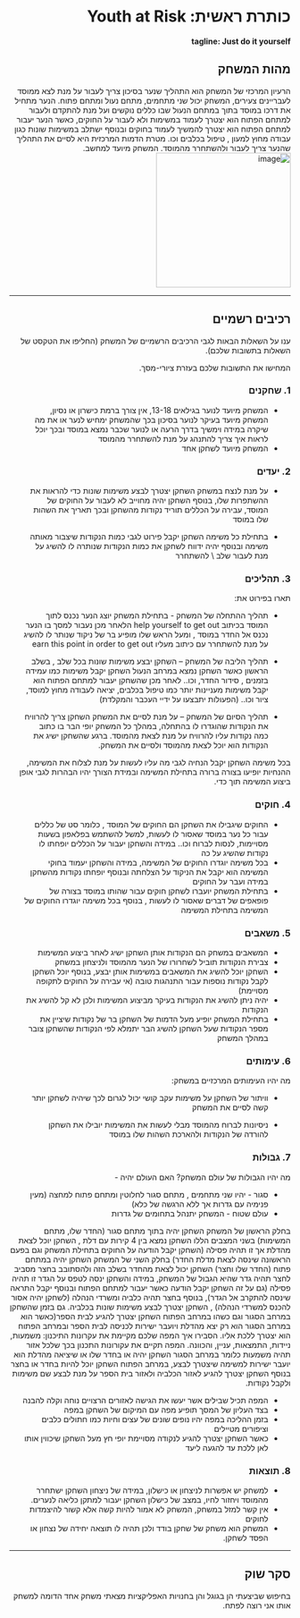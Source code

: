 <div dir='rtl' lang='he'>

# כותרת ראשית: Youth at Risk

**tagline: Just do it yourself**

## מהות המשחק

הרעיון המרכזי של המשחק הוא התהליך שנער בסיכון צריך לעבור על מנת לצא ממוסד לעבריינים צעירים, המשחק יכול שני מתחמים, מתחם נעול ומתחם פתוח.
הנער מתחיל את דרכו במוסד בתוך במתחם הנעול שבו כללים נוקשים ועל מנת להתקדם ולעבור למתחם הפתוח הוא יצטרך לעמוד במשימות ולא לעבור על החוקים, כאשר הנער יעבור למתחם הפתוח הוא יצטרך להמשיך לעמוד בחוקים ובנוסף ישתלב במשימות שונות כגון עבודה מחוץ למעון , טיפול בכלבים וכו.
מטרת הדמות המרכזית היא לסיים את התהליך שהנער צריך לעבור ולהשתחרר מהמוסד.
המשחק מיועד למחשב.
<img width="241" alt="image" src="https://github.com/AsafGame/Handyman/assets/93122554/42bcdd77-24c7-499e-995e-dd1d86994cf0">



---


## רכיבים רשמיים

ענו על השאלות הבאות לגבי הרכיבים הרשמיים של המשחק
(החליפו את הטקסט של השאלות בתשובות שלכם).

המחישו את התשובות שלכם בעזרת ציורי-מסך.

### 1. שחקנים

* המשחק מיועד לנוער בגילאים 13-18, אין צורך ברמת כישרון או נסיון, המשחק מיועד בעיקר לנוער בסיכון בכך שהמשחק ימחיש לנער או את מה שיקרה במידה וימשיך בדרך הרעה או לנוער שכבר נמצא במוסד ובכך יוכל לראות איך צריך להתנהג על מנת להשתחרר מהמוסד
* המשחק מיועד לשחקן אחד

### 2. יעדים

* על מנת לנצח במשחק השחקן יצטרך לבצע משימות שונות כדי להראות את ההשתפרות שלו, בנוסף השחקן יהיה מחוייב לא לעבור על החוקים של המוסד, עבירה על הכללים תוריד נקודות מהשחקן ובכך תאריך את השהות שלו במוסד

* בתחילת כל משימה השחקן יקבל פירוט לגבי כמות הנקודות שיצבור מאותה משימה ובנוסף יהיה ידווח לשחקן את כמות הנקודות שנותרה לו להשיג על מנת לעבור שלב \ להשתחרר


### 3. תהליכים

תארו בפירוט את:

* תהליך ההתחלה של המשחק - בתחילת המשחק יוצג הנער נכנס לתוך המוסד בכיתוב help yourself to get out
הלאחר מכן נעבור למסך בו הנער נכנס אל החדר במוסד , ומעל הראש שלו מופיע בר של ניקוד שנותר לו להשיג על מנת להשתחרר עם כיתוב מעליו earn this point in order to get out

*	תהליך הליבה של המשחק – השחקן יבצע משימות שונות בכל שלב , בשלב הראשון כאשר השחקן נמצא במרחב הנעול השחקן יקבל משימות כמו עמידה בזמנים , סידור החדר, וכו..
לאחר מכן שהשחקן יעבור למתחם הפתוח הוא יקבל משימות מעניינות יותר כמו טיפול בכלבים, יציאה לעבודה מחוץ למוסד, ציור וכו.. (הפעולות יתבצעו על ידיי העכבר והמקלדת)
*	תהליך הסיום של המשחק – על מנת לסיים את המשחק השחקן צריך להרוויח את הנקודות שהוגדרו לו בהתחלה, במהלך כל המשחק יופי הבר בו כתוב כמה נקודות עליו להרוויח על מנת לצאת מהמוסד.
ברגע שהשחקן ישיג את הנקודות הוא יוכל לצאת מהמוסד ולסיים את המשחק.

בכל משימה השחקן יקבל הנחיה לגבי מה עליו לעשות על מנת לצלוח את המשימה, ההנחיות יופיעו בצורה ברורה בתחילת המשימה ובמידת הצורך יהיו הבהרות לגבי אופן ביצוע המשימה תוך כדי. 

### 4. חוקים

* החוקים שיגבילו את השחקן הם החוקים של המוסד , כלומר סט של כללים עבור כל נער במוסד שאסור לו לעשות, למשל להשתמש בפלאפון בשעות מסויימות, לנסות לברוח וכו.. במידה והשחקן יעבור על הכללים יופחתו לו נקודות שהשיג על כה
* בכל משימה יוגדרו החוקים של המשימה, במידה והשחקן יעמוד בחוקי המשימה הוא יקבל את הניקוד על הצלחתה ובנוסף יופחתו נקודות מהשחקן במידה ועבר על החוקים
* בתחילת המשחק יועברו לשחקן חוקים עבור שהותו במוסד בצורה של פופאפים של דברים שאסור לו לעשות , בנוסף בכל משימה יוגדרו החוקים של המשימה בתחילת המשימה


### 5. משאבים

* המשאבים במשחק הם הנקודות אותן השחקן ישיג לאחר ביצוע המשימות
* צבירת הנקודות תוביל לשחרורו של הנער מהמוסד ולניצחון במשחק
* השחקן יוכל להשיג את המשאבים במשימות אותן יבצע, בנוסף יוכל השחקן לקבל נקודות נוספות עבור התנהגות טובה (אי עבירה על החוקים לתקופה מסויימת)
* יהיה ניתן להשיג את הנקודות בעיקר מביצוע המשימות ולכן לא קל להשיג את הנקודות
* בתחילת המשחק יופיע מעל הדמות של השחקן בר של נקודות שיציין את מספר הנקודות שעל השחקן להשיג הבר יתמלא לפי הנקודות שהשחקן צובר במהלך המשחק

### 6. עימותים

מה יהיו העימותים המרכזיים במשחק:

* וויתור של השחקן על משימות עקב קושי יכול לגרום לכך שיהיה לשחקן יותר קשה לסיים את המשחק

* ניסיונות לברוח מהמוסד מבלי לעשות את המשימות יובילו את השחקן להורדה של הנקודות ולהארכת השהות שלו במוסד


### 7. גבולות

מה יהיו הגבולות של עולם המשחק? האם העולם יהיה - 
* סגור - יהיו שני מתחמים , מתחם סגור לחלוטין ומתחם פתוח למחצה (מעין פנימיה עם גדרות אך ללא הרגשה של כלא)
*  עולם שטוח - המשחק יתנהל בתחומים של גדרות
 
 בחלק הראשון של המשחק השחקן יהיה בתוך מתחם סגור (החדר שלו, מתחם המשימות) בשני המצבים הללו השחקן נמצא בין 4 קירות עם דלת , השחקן יוכל לצאת מהדלת אך זו תהיה פסילה (השחקן יקבל הודעה על החוקים בתחילת המשחק וגם בפעם הראשונה שינסה לצאת מדלת החדר)
 בחלק השני של המשחק השחקן יהיה במתחם פתוח (החדר שלו וחצר) השחקן יכול לצאת מהחדר בשלב הזה ולהסתובב בחצר מסביב לחצר תהיה גדר שהיא הגבול של המשחק, במידה והשחקן ינסה לטפס על הגדר זו תהיה פסילה (גם על זה השחקן יקבל הודעה כאשר יעבור למתחם הפתוח ובנוסף יקבל התראה שינסה להתקרב אל הגדר), בנוסף בחצר תהיה כלביה ומשרדי הנהלה (לשחקן יהיה אסור להכנס למשרדי הנהלה) , השחקן יצטרך לבצע משימות שונות בכלביה.
 גם בזמן שהשחקן במרחב הסגור וגם כשהו במרחב הפתוח השחקן יצטרך להגיע לבית הספר(כאשר הוא במרחב הסגור הוא רק יצא מהדלת ויועבר ישירות לכניסה לבית הספר ובמרחב הפתוח הוא יצטרך ללכת אליו.
 הסבירו איך המפה שלכם מקיימת את עקרונות התיכנון: משמעות, ניידות, התמצאות, עניין, והכוונה.
 המפה תקיים את עקורונות התכנון בכך שלכל אזור תהיה משמעות כלומר במרחב הסגור השחקן יהיה או בחדר שלו או שיציאה מהדלת הוא יועבר ישירות למשימה שיצטרך לבצע, במרחב הפתוח השחקן יוכל להיות בחדר או בחצר בנוסף השחקן יצטרך להגיע לאזור הכלביה ולאזור בית הספר על מנת לבצע שם משימות ולקבל נקודות.
 * המפה תכיל שבילים אשר יעשו את הגישה לאזורים הרצויים נוחה וקלה להבנה
 * בצד העליון של המסך תופיע מפה עם המיקום של השחקן במפה
 * בזמן ההליכה במפה יהיו נופים שונים של עצים וחיות כמו חתולים כלבים וציפורים מטיילים
 * כאשר השחקן יצטרך להגיע לנקודה מסויימת יופי חץ מעל השחקן שיכווין אותו לאן ללכת עד להגעה ליעד
 


### 8. תוצאות

* למשחק יש אפשרות לניצחון או כישלון, במידה של ניצחון השחקן ישתחרר מהמוסד ויחזור לחיו, במצב של כישלון השחקן יעבור למתקן כליאה לנערים. 
* אין קשר למזל במשחק, המשחק לא אמור להיות קשה אלא קשור להיצמדות לחוקים
* המשחק הוא משחק של שחקן בודד ולכן תהיה לו תוצאה יחידה של נצחון או הפסד לשחקן.

---

## סקר שוק

בחיפוש שביצעתי הן בגוגל והן בחנויות האפליקציות מצאתי משחק אחד הדומה למשחק אותו אני רוצה לפתח.


</div>
